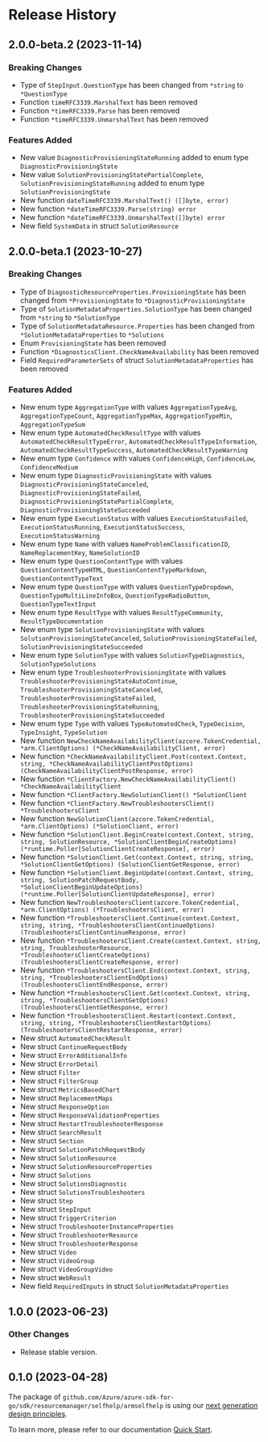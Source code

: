 # Release History

## 2.0.0-beta.2 (2023-11-14)
### Breaking Changes

- Type of `StepInput.QuestionType` has been changed from `*string` to `*QuestionType`
- Function `timeRFC3339.MarshalText` has been removed
- Function `*timeRFC3339.Parse` has been removed
- Function `*timeRFC3339.UnmarshalText` has been removed

### Features Added

- New value `DiagnosticProvisioningStateRunning` added to enum type `DiagnosticProvisioningState`
- New value `SolutionProvisioningStatePartialComplete`, `SolutionProvisioningStateRunning` added to enum type `SolutionProvisioningState`
- New function `dateTimeRFC3339.MarshalText() ([]byte, error)`
- New function `*dateTimeRFC3339.Parse(string) error`
- New function `*dateTimeRFC3339.UnmarshalText([]byte) error`
- New field `SystemData` in struct `SolutionResource`


## 2.0.0-beta.1 (2023-10-27)
### Breaking Changes

- Type of `DiagnosticResourceProperties.ProvisioningState` has been changed from `*ProvisioningState` to `*DiagnosticProvisioningState`
- Type of `SolutionMetadataProperties.SolutionType` has been changed from `*string` to `*SolutionType`
- Type of `SolutionMetadataResource.Properties` has been changed from `*SolutionMetadataProperties` to `*Solutions`
- Enum `ProvisioningState` has been removed
- Function `*DiagnosticsClient.CheckNameAvailability` has been removed
- Field `RequiredParameterSets` of struct `SolutionMetadataProperties` has been removed

### Features Added

- New enum type `AggregationType` with values `AggregationTypeAvg`, `AggregationTypeCount`, `AggregationTypeMax`, `AggregationTypeMin`, `AggregationTypeSum`
- New enum type `AutomatedCheckResultType` with values `AutomatedCheckResultTypeError`, `AutomatedCheckResultTypeInformation`, `AutomatedCheckResultTypeSuccess`, `AutomatedCheckResultTypeWarning`
- New enum type `Confidence` with values `ConfidenceHigh`, `ConfidenceLow`, `ConfidenceMedium`
- New enum type `DiagnosticProvisioningState` with values `DiagnosticProvisioningStateCanceled`, `DiagnosticProvisioningStateFailed`, `DiagnosticProvisioningStatePartialComplete`, `DiagnosticProvisioningStateSucceeded`
- New enum type `ExecutionStatus` with values `ExecutionStatusFailed`, `ExecutionStatusRunning`, `ExecutionStatusSuccess`, `ExecutionStatusWarning`
- New enum type `Name` with values `NameProblemClassificationID`, `NameReplacementKey`, `NameSolutionID`
- New enum type `QuestionContentType` with values `QuestionContentTypeHTML`, `QuestionContentTypeMarkdown`, `QuestionContentTypeText`
- New enum type `QuestionType` with values `QuestionTypeDropdown`, `QuestionTypeMultiLineInfoBox`, `QuestionTypeRadioButton`, `QuestionTypeTextInput`
- New enum type `ResultType` with values `ResultTypeCommunity`, `ResultTypeDocumentation`
- New enum type `SolutionProvisioningState` with values `SolutionProvisioningStateCanceled`, `SolutionProvisioningStateFailed`, `SolutionProvisioningStateSucceeded`
- New enum type `SolutionType` with values `SolutionTypeDiagnostics`, `SolutionTypeSolutions`
- New enum type `TroubleshooterProvisioningState` with values `TroubleshooterProvisioningStateAutoContinue`, `TroubleshooterProvisioningStateCanceled`, `TroubleshooterProvisioningStateFailed`, `TroubleshooterProvisioningStateRunning`, `TroubleshooterProvisioningStateSucceeded`
- New enum type `Type` with values `TypeAutomatedCheck`, `TypeDecision`, `TypeInsight`, `TypeSolution`
- New function `NewCheckNameAvailabilityClient(azcore.TokenCredential, *arm.ClientOptions) (*CheckNameAvailabilityClient, error)`
- New function `*CheckNameAvailabilityClient.Post(context.Context, string, *CheckNameAvailabilityClientPostOptions) (CheckNameAvailabilityClientPostResponse, error)`
- New function `*ClientFactory.NewCheckNameAvailabilityClient() *CheckNameAvailabilityClient`
- New function `*ClientFactory.NewSolutionClient() *SolutionClient`
- New function `*ClientFactory.NewTroubleshootersClient() *TroubleshootersClient`
- New function `NewSolutionClient(azcore.TokenCredential, *arm.ClientOptions) (*SolutionClient, error)`
- New function `*SolutionClient.BeginCreate(context.Context, string, string, SolutionResource, *SolutionClientBeginCreateOptions) (*runtime.Poller[SolutionClientCreateResponse], error)`
- New function `*SolutionClient.Get(context.Context, string, string, *SolutionClientGetOptions) (SolutionClientGetResponse, error)`
- New function `*SolutionClient.BeginUpdate(context.Context, string, string, SolutionPatchRequestBody, *SolutionClientBeginUpdateOptions) (*runtime.Poller[SolutionClientUpdateResponse], error)`
- New function `NewTroubleshootersClient(azcore.TokenCredential, *arm.ClientOptions) (*TroubleshootersClient, error)`
- New function `*TroubleshootersClient.Continue(context.Context, string, string, *TroubleshootersClientContinueOptions) (TroubleshootersClientContinueResponse, error)`
- New function `*TroubleshootersClient.Create(context.Context, string, string, TroubleshooterResource, *TroubleshootersClientCreateOptions) (TroubleshootersClientCreateResponse, error)`
- New function `*TroubleshootersClient.End(context.Context, string, string, *TroubleshootersClientEndOptions) (TroubleshootersClientEndResponse, error)`
- New function `*TroubleshootersClient.Get(context.Context, string, string, *TroubleshootersClientGetOptions) (TroubleshootersClientGetResponse, error)`
- New function `*TroubleshootersClient.Restart(context.Context, string, string, *TroubleshootersClientRestartOptions) (TroubleshootersClientRestartResponse, error)`
- New struct `AutomatedCheckResult`
- New struct `ContinueRequestBody`
- New struct `ErrorAdditionalInfo`
- New struct `ErrorDetail`
- New struct `Filter`
- New struct `FilterGroup`
- New struct `MetricsBasedChart`
- New struct `ReplacementMaps`
- New struct `ResponseOption`
- New struct `ResponseValidationProperties`
- New struct `RestartTroubleshooterResponse`
- New struct `SearchResult`
- New struct `Section`
- New struct `SolutionPatchRequestBody`
- New struct `SolutionResource`
- New struct `SolutionResourceProperties`
- New struct `Solutions`
- New struct `SolutionsDiagnostic`
- New struct `SolutionsTroubleshooters`
- New struct `Step`
- New struct `StepInput`
- New struct `TriggerCriterion`
- New struct `TroubleshooterInstanceProperties`
- New struct `TroubleshooterResource`
- New struct `TroubleshooterResponse`
- New struct `Video`
- New struct `VideoGroup`
- New struct `VideoGroupVideo`
- New struct `WebResult`
- New field `RequiredInputs` in struct `SolutionMetadataProperties`


## 1.0.0 (2023-06-23)
### Other Changes

- Release stable version.

## 0.1.0 (2023-04-28)

The package of `github.com/Azure/azure-sdk-for-go/sdk/resourcemanager/selfhelp/armselfhelp` is using our [next generation design principles](https://azure.github.io/azure-sdk/general_introduction.html).

To learn more, please refer to our documentation [Quick Start](https://aka.ms/azsdk/go/mgmt).